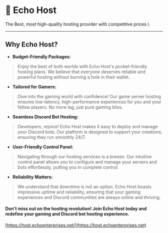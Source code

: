 # 📍 Echo Host

The Best, most high-quality hosting provider with competitive prices.\


***

## Why Echo Host?

* **Budget-Friendly Packages:**

> Enjoy the best of both worlds with Echo Host's pocket-friendly hosting plans. We believe that everyone deserves reliable and powerful hosting without burning a hole in their wallet.

* **Tailored for Gamers:**&#x20;

> Dive into the gaming world with confidence! Our game server hosting ensures low-latency, high-performance experiences for you and your fellow players. No more lag, just pure gaming bliss.

* **Seamless Discord Bot Hosting:**&#x20;

> Developers, rejoice! Echo Host makes it easy to deploy and manage your Discord bots. Our platform is designed to support your creations, ensuring they run smoothly 24/7.

* **User-Friendly Control Panel:**&#x20;

> Navigating through our hosting services is a breeze. Our intuitive control panel allows you to configure and manage your servers and bots effortlessly, putting you in complete control.

* **Reliability Matters:**&#x20;

> We understand that downtime is not an option. Echo Host boasts impressive uptime and reliability, ensuring that your gaming experiences and Discord communities are always online and thriving.

#### Don't miss out on the hosting revolution! Join Echo Host today and redefine your gaming and Discord bot hosting experience.

[https://host.echoenterprises.net/](https://host.echoenterprises.net)
